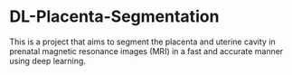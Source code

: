 # DL-Placenta-Segmentation
This is a project that aims to segment the placenta and uterine cavity in prenatal magnetic resonance images (MRI) in a fast and accurate manner using deep learning.
